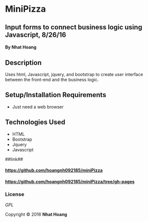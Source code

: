 # MiniPizza

## Input forms to connect business logic using Javascript, 8/26/16

#### By **Nhat Hoang**

## Description

Uses html, Javascript, jquery, and bootstrap to create user interface between the front-end and the business logic.

## Setup/Installation Requirements

* Just need a web browser

## Technologies Used

* HTML
* Bootstrap
* Jquery
* Javascript

##link##
#### https://github.com/hoangnh092185/miniPizza
#### https://github.com/hoangnh092185/miniPizza/tree/gh-pages
### License

*GPL*

Copyright &copy; 2016 **Nhat Hoang**
